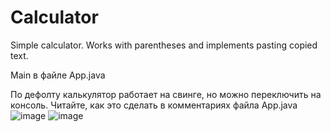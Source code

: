 # Calculator
Simple calculator. Works with parentheses and implements pasting copied text.

Main в файле App.java

По дефолту калькулятор работает на свинге, но можно переключить на консоль.
Читайте, как это сделать в комментариях файла App.java
![image](https://github.com/parendigo/Calculator/assets/49822143/ee15700a-fbce-46e1-abbd-92186c26f1b9)
![image](https://github.com/parendigo/Calculator/assets/49822143/312cc7dd-b6cc-4e67-8b4d-cd665a8ecc75)
